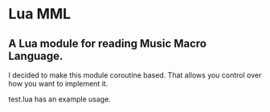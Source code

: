 Lua MML
======
A Lua module for reading Music Macro Language.
----------------------------------------------
I decided to make this module coroutine based. That allows you control over how you want to implement it.

test.lua has an example usage.
